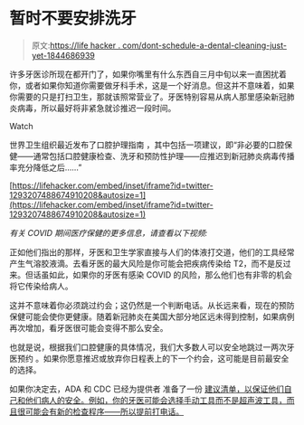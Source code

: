 # 暂时不要安排洗牙

> 原文:[https://life hacker . com/dont-schedule-a-dental-cleaning-just-yet-1844686939](https://lifehacker.com/dont-schedule-a-dental-cleaning-just-yet-1844686939)

许多牙医诊所现在都开门了，如果你嘴里有什么东西自三月中旬以来一直困扰着你，或者如果你知道你需要做牙科手术，这是一个好消息。但这并不意味着，如果你需要的只是打扫卫生，那就该照常营业了。牙医特别容易从病人那里感染新冠肺炎病毒，所以最好将非紧急就诊推迟一段时间。

Watch

世界卫生组织最近发布了口腔护理指南 ，其中包括一项建议，即“非必要的口腔保健——通常包括口腔健康检查、洗牙和预防性护理——应推迟到新冠肺炎病毒传播率充分降低之后……”

 [https://lifehacker.com/embed/inset/iframe?id=twitter-1293207488674910208&autosize=1](https://lifehacker.com/embed/inset/iframe?id=twitter-1293207488674910208&autosize=1) 

*有关 COVID 期间医疗保健的更多信息，请查看以下视频:*

正如他们指出的那样，牙医和卫生学家直接与人们的体液打交道，他们的工具经常产生气溶胶液滴。去看牙医的最大风险是你可能会把疾病传染给 T2，而不是反过来。但话虽如此，如果你的牙医有感染 COVID 的风险，那么他们也有非零的机会将它传染给病人。

这并不意味着你必须跳过约会；这仍然是一个判断电话。从长远来看，现在的预防保健可能会使你更健康。随着新冠肺炎在美国大部分地区远未得到控制，如果病例再次增加，看牙医很可能会变得不那么安全。

也就是说，根据我们口腔健康的具体情况，我们大多数人可以安全地跳过一两次牙医预约 。如果你愿意推迟或放弃你日程表上的下一个约会，这可能是目前最安全的选择。

如果你决定去，ADA 和 CDC 已经为提供者 准备了一份 [建议清单，以保证他们自己和他们病人的安全。例如，你的牙医可能会选择手动工具而不是超声波工具，而且很可能会有新的检查程序——所以提前打电话。](https://www.ada.org/en/press-room/news-releases/2020-archives/may/cdc-guidance-for-dental-settings-echoes-ada-guidance?utm_source=cpsorg&utm_medium=cpsalertbar&utm_content=ada-cdcstatement&utm_campaign=covid19)